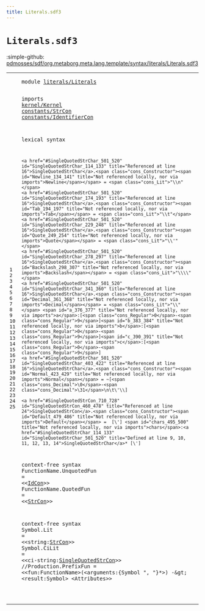```yaml
---
title: Literals.sdf3
---
```


# `Literals.sdf3`

:simple-github: [pdmosses/sdf/org.metaborg.meta.lang.template/syntax/literals/Literals.sdf3]

[pdmosses/sdf/org.metaborg.meta.lang.template/syntax/literals/Literals.sdf3]: https://github.com/pdmosses/sdf/blob/master/org.metaborg.meta.lang.template/syntax/literals/Literals.sdf3 "The source file on GitHub"

<div class="TemplateLang"><table class="highlighttable"><tbody><tr><td class="linenos"><div class="linenodiv"><pre><span></span>1
2
3
4
5
6
7
8
9
10
11
12
13
14
15
16
17
18
19
20
21
22
23
24
25
</pre></div></td>
<td class="code"><pre><code><span class="keyword">module</span> <a href="../../sdf2-core/Sdf2-Syntax.sdf3#literals/Literals_254_271" id="literals/Literals_7_24" title="Referenced at ../../sdf2-core/Sdf2-Syntax.sdf3 line 12">literals/Literals</a>
 
<span class="keyword">imports</span> <a href="../../kernel/Kernel.sdf3#kernel/Kernel_7_20" id="kernel/Kernel_35_48" title="Defined at ../../kernel/Kernel.sdf3 line 1">kernel/Kernel</a> 
 <a href="../../constants/StrCon.sdf3#constants/StrCon_7_23" id="constants/StrCon_51_67" title="Defined at ../../constants/StrCon.sdf3 line 1">constants/StrCon</a>
 <a href="../../constants/IdentifierCon.sdf3#constants/IdentifierCon_7_30" id="constants/IdentifierCon_69_92" title="Defined at ../../constants/IdentifierCon.sdf3 line 1">constants/IdentifierCon</a>

<span class="keyword">lexical syntax</span>

    <a href="#SingleQuotedStrChar_501_520" id="SingleQuotedStrChar_114_133" title="Referenced at line 16">SingleQuotedStrChar</a>.<span class="cons_Constructor"><span id="Newline_134_141" title="Not referenced locally, nor via imports">Newline</span></span> = <span class="cons_Lit">"\\n"</span>                    
    <a href="#SingleQuotedStrChar_501_520" id="SingleQuotedStrChar_174_193" title="Referenced at line 16">SingleQuotedStrChar</a>.<span class="cons_Constructor"><span id="Tab_194_197" title="Not referenced locally, nor via imports">Tab</span></span> = <span class="cons_Lit">"\\t"</span>                   
    <a href="#SingleQuotedStrChar_501_520" id="SingleQuotedStrChar_229_248" title="Referenced at line 16">SingleQuotedStrChar</a>.<span class="cons_Constructor"><span id="Quote_249_254" title="Not referenced locally, nor via imports">Quote</span></span> = <span class="cons_Lit">"\\'"</span>           
    <a href="#SingleQuotedStrChar_501_520" id="SingleQuotedStrChar_278_297" title="Referenced at line 16">SingleQuotedStrChar</a>.<span class="cons_Constructor"><span id="Backslash_298_307" title="Not referenced locally, nor via imports">Backslash</span></span> = <span class="cons_Lit">"\\\\"</span>                    
    <a href="#SingleQuotedStrChar_501_520" id="SingleQuotedStrChar_341_360" title="Referenced at line 16">SingleQuotedStrChar</a>.<span class="cons_Constructor"><span id="Decimal_361_368" title="Not referenced locally, nor via imports">Decimal</span></span> = <span class="cons_Lit">"\\"</span> <span id="a_376_377" title="Not referenced locally, nor via imports">a</span>:[<span class="cons_Regular">0</span>-<span class="cons_Regular">9</span>]<span id="b_383_384" title="Not referenced locally, nor via imports">b</span>:[<span class="cons_Regular">0</span>-<span class="cons_Regular">9</span>]<span id="c_390_391" title="Not referenced locally, nor via imports">c</span>:[<span class="cons_Regular">0</span>-<span class="cons_Regular">9</span>] 
    <a href="#SingleQuotedStrChar_501_520" id="SingleQuotedStrChar_403_422" title="Referenced at line 16">SingleQuotedStrChar</a>.<span class="cons_Constructor"><span id="Normal_423_429" title="Not referenced locally, nor via imports">Normal</span></span> = ~[<span class="cons_Decimal">\0</span>-<span class="cons_Decimal">\31</span>\n\t\'\\] 
    
    <a href="#SingleQuotedStrCon_710_728" id="SingleQuotedStrCon_460_478" title="Referenced at line 24">SingleQuotedStrCon</a>.<span class="cons_Constructor"><span id="Default_479_486" title="Not referenced locally, nor via imports">Default</span></span> =  [\'] <span id="chars_495_500" title="Not referenced locally, nor via imports">chars</span>:<a href="#SingleQuotedStrChar_114_133" id="SingleQuotedStrChar_501_520" title="Defined at line 9, 10, 11, 12, 13, 14">SingleQuotedStrChar</a>* [\'] 
    
<span class="keyword">context-free syntax</span>
        <span id="FunctionName_554_566" title="Not referenced locally, nor via imports">FunctionName</span>.<span class="cons_Constructor"><span id="UnquotedFun_567_578" title="Not referenced locally, nor via imports">UnquotedFun</span></span> = &lt;&lt;<a href="../../constants/IdentifierCon.sdf3#IdCon_114_119" id="IdCon_583_588" title="Defined at ../../constants/IdentifierCon.sdf3 line 6">IdCon</a>&gt;&gt;
        <span id="FunctionName_592_604" title="Not referenced locally, nor via imports">FunctionName</span>.<span class="cons_Constructor"><span id="QuotedFun_605_614" title="Not referenced locally, nor via imports">QuotedFun</span></span> = &lt;&lt;<a href="../../constants/StrCon.sdf3#StrCon_323_329" id="StrCon_619_625" title="Defined at ../../constants/StrCon.sdf3 line 12">StrCon</a>&gt;&gt;
        
<span class="keyword">context-free syntax</span>
        <span id="Symbol_651_657" title="Not referenced locally, nor via imports">Symbol</span>.<span class="cons_Constructor"><span id="Lit_658_661" title="Not referenced locally, nor via imports">Lit</span></span> = &lt;&lt;<span id="string_666_672" title="Not referenced locally, nor via imports">string</span>:<a href="../../constants/StrCon.sdf3#StrCon_323_329" id="StrCon_673_679" title="Defined at ../../constants/StrCon.sdf3 line 12">StrCon</a>&gt;&gt;
        <span id="Symbol_683_689" title="Not referenced locally, nor via imports">Symbol</span>.<span class="cons_Constructor"><span id="CiLit_690_695" title="Not referenced locally, nor via imports">CiLit</span></span> = &lt;&lt;<span id="ci-string_700_709" title="Not referenced locally, nor via imports">ci-string</span>:<a href="#SingleQuotedStrCon_460_478" id="SingleQuotedStrCon_710_728" title="Defined at line 16">SingleQuotedStrCon</a>&gt;&gt;
        <span class="layout">//Production.PrefixFun = &lt;&lt;fun:FunctionName&gt;(&lt;arguments:{Symbol ", "}*&gt;) -\&gt; &lt;result:Symbol&gt; &lt;Attributes&gt;&gt;</span>

</code></pre></td></tr></tbody></table></div>
